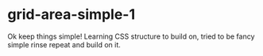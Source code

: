 # grid-area-simple-1
Ok keep things simple! Learning CSS structure to build on, tried to be fancy simple rinse repeat and build on it.
